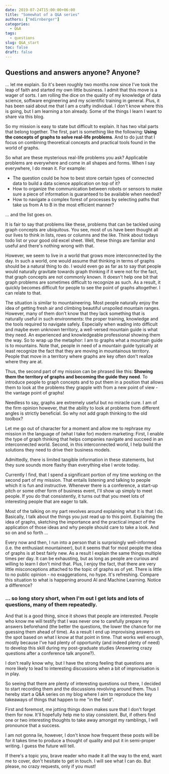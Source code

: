 ```yaml
---
date: 2019-07-24T15:00:00+06:00
title: "Somewhat of a Q&A series"
authors: ["mdirnberger"]
categories:
  - Q&A
tags:
  - questions
slug: Q&A_start
toc: false
draft: false
---
```


## Questions and answers anyone? Anyone?

... let me explain. So it's been roughly two months now since I've took the leap of faith and started my own little business.
I admit that this move is a wager of sorts. I am rolling the dice on the quality of my knowledge of data science, software engineering and my scientific training in general. Plus, it has been said about me that I am a crafty individual. I don't know where this is going, but I am learning a ton already. Some of the things I learn I want to share via this blog.

So my mission is easy to state but difficult to explain. It has two vital parts that belong together. The first, part is something like the following: **Using the concepts of graphs to solve real-life problems**. And to do just that I focus on combining theoretical concepts and practical tools found in the world of graphs.

So what are these mysterious real-life problems you ask? Applicable problems are everywhere and come in all shapes and forms. When I say everywhere, I do mean it. For example:

- The question could be how to best store certain types of connected data to build a data science application on top of it?
- How to organize the communication between robots or sensors to make sure a piece of information is guaranteed to be available when needed?
- How to navigate a complex forest of processes by selecting paths that take us from A to B in the most efficient manner?

... and the list goes on.

It is fair to say that problems like these, problems that can be tackled using graph concepts are ubiquitous. You see, most of us have been thought all our lives to think in lists, rows or columns and the like. Think about todays todo list or your good old excel sheet. Well, these things are familiar and useful and there's nothing wrong with that.

However, we seem to live in a world that grows more interconnected by the day. In such a world, one would assume that thinking in terms of graphs should be a natural thing to do. I would even go as far as to say that people would naturally gravitate towards graph thinking if it were not for the fact, that graph concepts are not commonly known. It doesn't help one bit that graph problems are sometimes difficult to recognize as such. As a result, it quickly becomes difficult for people to see the point of graphs altogether. I can relate to that.

The situation is similar to mountaineering. Most people naturally enjoy the idea of getting fresh air and climbing beautiful unspoiled mountain ranges. However, many of them don't know that they lack something that is naturally useful in such environments: the proper training, knowledge and the tools required to navigate safely. Especially when wading into difficult and maybe even unknown territory, a well-versed mountain guide is what they need. An experienced and knowledgeable professional showing them the way. So to wrap up the metaphor: I am to graphs what a mountain guide is to mountains. Note that, people in need of a mountain guide typically at least recognize the fact that they are moving in mountainous territory. People that move in a territory where graphs are key often don't realize where they are at.

Thus, the second part of my mission can be phrased like this: **Showing them the territory of graphs and becoming the guide they need**. To introduce people to graph concepts and to put them in a position that allows them to look at the problems they grapple with from a new point of view - the vantage point of graphs!

Needless to say, graphs are extremely useful but no miracle cure. I am of the firm opinion however, that the ability to look at problems from different angles is strictly beneficial. So why not add graph thinking to the old toolbox?

Let me go out of character for a moment and allow me to rephrase my mission in the language of (what I take for) modern marketing: First, I enable the type of graph thinking that helps companies navigate and succeed in an interconnected world. Second, in this interconnected world, I help build the solutions they need to drive their business models.

Admittedly, there is limited tangible information in these statements, but they sure sounds more flashy than everything else I wrote today.

Currently I find, that I spend a significant portion of my time working on the second part of my mission. That entails listening and talking to people which it is fun and instructive.
Whenever there is a conference, a start-up pitch or some other form of business event, I'll show up simply to meet people. If you do that consistently, it turns out that you meet lots of interesting people that are eager to talk.

Most of the talking on my part revolves around explaining what it is that I do. Basically, I talk about the things you just read up to this point. Explaining the idea of graphs, sketching the importance and the practical impact of the application of those ideas and why people should care to take a look. And so on and so forth ...

Every now and then, I run into a person that is surprisingly well-informed (i.e. the enthusiast mountaineer), but it seems that for most people the idea of graphs is at best fairly new. As a result I explain the same things multiple times per day. It can be exhausting, but as long as people are curious and willing to learn I don't mind that. Plus, I enjoy the fact, that there are very little misconceptions attached to the topic of graphs as of yet. There is little to no public opinion - no exaggerations, no hype. It's refreshing. Compare this situation to what is happening around AI and Machine Learning. Notice a difference?

### ... so long story short, when I'm out I get lots and lots of questions, many of them repeatedly.

And that is a good thing, since it shows that people are interested. People who know me will testify that I was never one to carefully prepare my answers beforehand (the better the questions, the lower the chance for me guessing them ahead of time). As a result I end up improvising answers on the spot based on what I know at that point in time. That works well enough, mostly because I've had plenty of opportunity (and indeed plenty of need) to develop this skill during my post-graduate studies (Answering crazy questions after a conference talk anyone?).

I don't really know why, but I have the strong feeling that questions are more likely to lead to interesting discussions when a bit of improvisation is in play.

So seeing that there are plenty of interesting questions out there, I decided to start recording them and the discussions revolving around them. Thus I hereby start a Q&A series on my blog where I aim to reproduce the key takeaways of things that happen to me "in the field".

First and foremost, me jotting things down makes sure that I don't forget them for now. It'll hopefully help me to stay consistent. But, if others find one or two interesting thoughts to take away amongst my ramblings, I will pronounce that a success.

I am not gonna lie, however, I don't know how frequent these posts will be for it takes time to produce a thought of quality and put it in semi-proper writing. I guess the future will tell.

If there's a topic you, brave reader who made it all the way to the end, want me to cover, don't hesitate to get in touch. I will see what I can do. But please, no crazy requests, only if you must!
